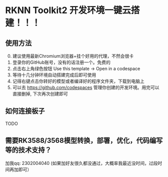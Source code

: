 # RKNN Toolkit2 开发环境一键云搭建！！！

## 使用方法

0. 建议使用最新Chromium浏览器+挂个好用的代理，不然会很卡
1. 登录你的GitHub账号，没有的话注册一个。免费的
2. 点击右上角绿色按钮 Use this template -> Open in a codespace
3. 等待十几分钟环境自动搭建完成后即可使用
4. 记得右键点击你转好的模型或者编译好的程序文件夹，下载到电脑上
5. 可以去 https://github.com/codespaces 管理你创建的开发环境。用完可以直接删掉, 下次再次创建即可

## 如何连接板子

TODO

## 需要RK3588/3568模型转换，部署，优化，代码编写等的技术支持？

加我qq: 2302004040  (如果加好友很久都没通过，大概率我最近没时间，过段时间再加即可）
